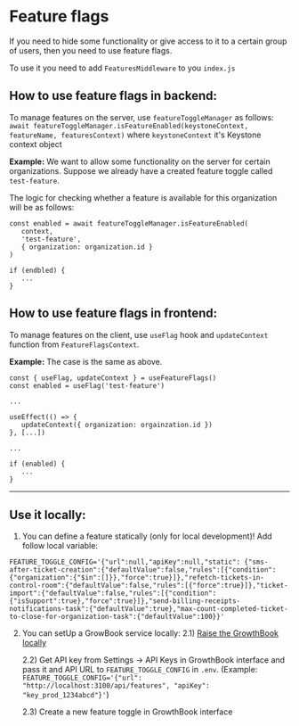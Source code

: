 Feature flags
==

If you need to hide some functionality or give access to it to a certain group of users, 
then you need to use feature flags.

To use it you need to add `FeaturesMiddleware` to you `index.js`

## How to use feature flags in backend:
To manage features on the server, use `featureToggleManager` as follows:  
`await featureToggleManager.isFeatureEnabled(keystoneContext, featureName, featuresContext)`
where `keystoneContext` it's Keystone context object

**Example:** We want to allow some functionality on the server for certain organizations. 
Suppose we already have a created feature toggle called `test-feature`.

The logic for checking whether a feature is available for this organization will be as follows:  
```
const enabled = await featureToggleManager.isFeatureEnabled(
   context,
   'test-feature', 
   { organization: organization.id }
)

if (endbled) {
   ...
}
```

## How to use feature flags in frontend:
To manage features on the client, use `useFlag` hook and `updateContext` function from `FeatureFlagsContext`.

**Example:** The case is the same as above.
```
const { useFlag, updateContext } = useFeatureFlags()
const enabled = useFlag('test-feature')

...

useEffect(() => {
   updateContext({ organization: orgainzation.id })
}, [...])

...

if (enabled) {
   ...
}
```

***

## Use it locally:

1) You can define a feature statically (only for local development)! Add follow local variable:

`FEATURE_TOGGLE_CONFIG='{"url":null,"apiKey":null,"static": {"sms-after-ticket-creation":{"defaultValue":false,"rules":[{"condition":{"organization":{"$in":[]}},"force":true}]},"refetch-tickets-in-control-room":{"defaultValue":false,"rules":[{"force":true}]},"ticket-import":{"defaultValue":false,"rules":[{"condition":{"isSupport":true},"force":true}]},"send-billing-receipts-notifications-task":{"defaultValue":true},"max-count-completed-ticket-to-close-for-organization-task":{"defaultValue":100}}'`

2) You can setUp a GrowBook service locally: 
   2.1) [Raise the GrowthBook locally](https://docs.growthbook.io/self-host) 

   2.2) Get API key from Settings -> API Keys in GrowthBook interface and pass it and API URL to `FEATURE_TOGGLE_CONFIG` in `.env`.
        (Example: `FEATURE_TOGGLE_CONFIG='{"url": "http://localhost:3100/api/features", "apiKey": "key_prod_1234abcd"}'`)

   2.3) Create a new feature toggle in GrowthBook interface
